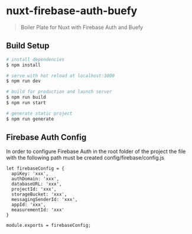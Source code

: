 # nuxt-firebase-auth-buefy

> Boiler Plate for Nuxt with Firebase Auth and Buefy

## Build Setup

```bash
# install dependencies
$ npm install

# serve with hot reload at localhost:3000
$ npm run dev

# build for production and launch server
$ npm run build
$ npm run start

# generate static project
$ npm run generate
```

## Firebase Auth Config
In order to configure Firebase Auth in the root folder of the project the file with the following path must be created config/firebase/config.js

```
let firebaseConfig = {
  apiKey: 'xxx',
  authDomain: 'xxx',
  databaseURL: 'xxx',
  projectId: 'xxx',
  storageBucket: 'xxx',
  messagingSenderId: 'xxx',
  appId: 'xxx',
  measurementId: 'xxx'
}

module.exports = firebaseConfig;
```

